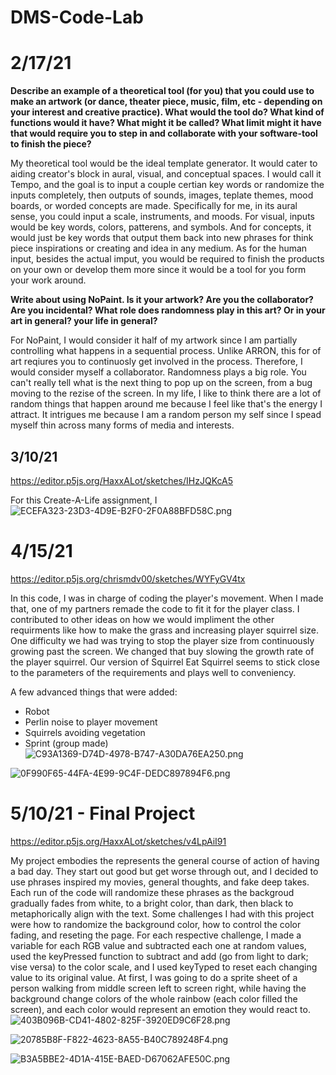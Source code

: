 # DMS-Code-Lab
# 2/17/21

**Describe an example of a theoretical tool (for you) that you could use to make an artwork (or dance, theater piece, music, film, etc - depending on your interest and creative practice). What would the tool do? What kind of functions would it have? What might it be called? What limit might it have that would require you to step in and collaborate with your software-tool to finish the piece?**

My theoretical tool would be the ideal template generator. It would cater to aiding creator's block in aural, visual, and conceptual spaces. I would call it Tempo, and the goal is to input a couple certian key words or randomize the inputs completely, then outputs of sounds, images, teplate themes, mood boards, or worded concepts are made. Specifically for me, in its aural sense, you could input a scale, instruments, and moods. For visual, inputs would be key words, colors, patterens, and symbols. And for concepts, it would just be key words that output them back into new phrases for think piece inspirations or creating and idea in any medium. As for the human input, besides the actual imput, you would be required to finish the products on your own or develop them more since it would be a tool for you form your work around.

**Write about using NoPaint. Is it your artwork? Are you the collaborator? Are you incidental? What role does randomness play in this art? Or in your art in general? your life in general?**

For NoPaint, I would consider it half of my artwork since I am partially controlling what happens in a sequential process. Unlike ARRON, this for of art reqiures you to continuosly get involved in the process. Therefore, I would consider myself a collaborator. Randomness plays a big role. You can't really tell what is the next thing to pop up on the screen, from a bug moving to the rezise of the screen. In my life, I like to think there are a lot of random things that happen around me because I feel like that's the energy I attract. It intrigues me because I am a random person my self since I spead myself thin across many forms of media and interests.



## 3/10/21

https://editor.p5js.org/HaxxALot/sketches/IHzJQKcA5

For this Create-A-Life assignment, I 
![ECEFA323-23D3-4D9E-B2F0-2F0A88BFD58C.png]({{site.baseurl}}/ECEFA323-23D3-4D9E-B2F0-2F0A88BFD58C.png)



# 4/15/21

https://editor.p5js.org/chrismdv00/sketches/WYFyGV4tx

In this code, I was in charge of coding the player's movement. When I made that, one of my partners remade the code to fit it for the player class. I contributed to other ideas on how we would impliment the other requirments like how to make the grass and increasing player squirrel size. One difficulty we had was trying to stop the player size from continuously growing past the screen. We changed that buy slowing the growth rate of the player squirrel. Our version of Squirrel Eat Squirrel seems to stick close to the parameters of the requirements and plays well to conveniency.

A few advanced things that were added:
- Robot
- Perlin noise to player movement
- Squirrels avoiding vegetation
- Sprint (group made)
![C93A1369-D74D-4978-B747-A30DA76EA250.png]({{site.baseurl}}/C93A1369-D74D-4978-B747-A30DA76EA250.png)

![0F990F65-44FA-4E99-9C4F-DEDC897894F6.png]({{site.baseurl}}/0F990F65-44FA-4E99-9C4F-DEDC897894F6.png)



# 5/10/21 - Final Project

https://editor.p5js.org/HaxxALot/sketches/v4LpAiI91

My project embodies the represents the general course of action of having a bad day. They start out good but get worse through out, and I decided to use phrases inspired my movies, general thoughts, and fake deep takes. Each run of the code will randomize these phrases as the backgroud gradually fades from white, to a bright color, than dark, then black to metaphorically align with the text.
Some challenges I had with this project were how to randomize the background color, how to control the color fading, and reseting the page. For each respective challenge, I made a variable for each RGB value and subtracted each one at random values, used the keyPressed function to subtract and add (go from light to dark; vise versa) to the color scale, and I used keyTyped to reset each changing value to its original value.
At first, I was going to do a sprite sheet of a person walking from middle screen left to screen right, while having the background change colors of the whole rainbow (each color filled the screen), and each color would represent an emotion they would react to.
![403B096B-CD41-4802-825F-3920ED9C6F28.png]({{site.baseurl}}/403B096B-CD41-4802-825F-3920ED9C6F28.png)

![20785B8F-F822-4623-8A55-B40C789248F4.png]({{site.baseurl}}/20785B8F-F822-4623-8A55-B40C789248F4.png)

![B3A5BBE2-4D1A-415E-BAED-D67062AFE50C.png]({{site.baseurl}}/B3A5BBE2-4D1A-415E-BAED-D67062AFE50C.png)

